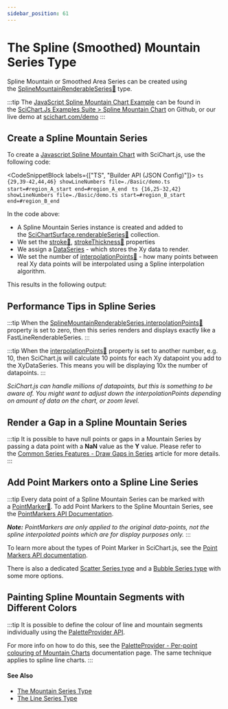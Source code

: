```yaml
---
sidebar_position: 61
---
```


# The Spline (Smoothed) Mountain Series Type

Spline Mountain or Smoothed Area Series can be created using the [SplineMountainRenderableSeries:blue_book:](https://www.scichart.com/documentation/js/current/typedoc/classes/splinemountainrenderableseries.html) type.

:::tip
The [JavaScript Spline Mountain Chart Example](https://scichart.com/demo/javascript-spline-mountain-chart) can be found in the [SciChart.Js Examples Suite > Spline Mountain Chart](https://github.com/ABTSoftware/SciChart.JS.Examples/tree/master/Examples/src/components/Examples/Charts2D/BasicChartTypes/SplineMountainChart) on Github, or our live demo at [scichart.com/demo](https://scichart.com/demo/javascript/spline-mountain-chart)
:::

<ChartFromSciChartDemo 
    src="https://www.scichart.com/demo/iframe/spline-mountain-chart" 
    title="Spline Mountain Chart"
/>

Create a Spline Mountain Series
-------------------------------

To create a [Javascript Spline Mountain Chart](https://scichart.com/demo/javascript-spline-mountain-chart) with SciChart.js, use the following code:

<CodeSnippetBlock labels={["TS", "Builder API (JSON Config)"]}>
    ```ts {29,39-42,44,46} showLineNumbers file=./Basic/demo.ts start=#region_A_start end=#region_A_end
    ```
    ```ts {16,25-32,42} showLineNumbers file=./Basic/demo.ts start=#region_B_start end=#region_B_end
    ```
</CodeSnippetBlock>

In the code above:

*   A Spline Mountain Series instance is created and added to the [SciChartSurface.renderableSeries:blue_book:](https://www.scichart.com/documentation/js/current/typedoc/classes/scichartsurface.html#renderableseries) collection.
*   We set the [stroke:blue_book:](https://www.scichart.com/documentation/js/current/typedoc/classes/splinemountainrenderableseries.html#stroke), [strokeThickness:blue_book:](https://www.scichart.com/documentation/js/current/typedoc/classes/splinemountainrenderableseries.html#strokethickness) properties
*   We assign a [DataSeries](/2d-charts/chart-types/data-series-api/data-series-api-overview) - which stores the Xy data to render.
*   We set the number of [interpolationPoints:blue_book:](https://www.scichart.com/documentation/js/current/typedoc/classes/splinelinerenderableseries.html#interpolationpoints) - how many points between real Xy data points will be interpolated using a Spline interpolation algorithm.

This results in the following output:

<LiveDocSnippet name="./Basic/demo" />

Performance Tips in Spline Series
---------------------------------

:::tip
When the [SplineMountainRenderableSeries.interpolationPoints:blue_book:](https://www.scichart.com/documentation/js/current/typedoc/classes/splinemountainrenderableseries.html#interpolationpoints) property is set to zero, then this series renders and displays exactly like a FastLineRenderableSeries.
:::

:::tip
When the [interpolationPoints:blue_book:](https://www.scichart.com/documentation/js/current/typedoc/classes/splinemountainrenderableseries.html#interpolationpoints) property is set to another number, e.g. 10, then SciChart.js will calculate 10 points for each Xy datapoint you add to the XyDataSeries. This means you will be displaying 10x the number of datapoints.
:::

_SciChart.js can handle millions of datapoints, but this is something to be aware of. You might want to adjust down the interpolationPoints depending on amount of data on the chart, or zoom level._

Render a Gap in a Spline Mountain Series
----------------------------------------

:::tip
It is possible to have null points or gaps in a Mountain Series by passing a data point with a **NaN** value as the **Y** value. Please refer to the [Common Series Features - Draw Gaps in Series](/2d-charts/chart-types/common-series-apis/drawing-gaps) article for more details.
:::

Add Point Markers onto a Spline Line Series
-------------------------------------------

:::tip
Every data point of a Spline Mountain Series can be marked with a [PointMarker:blue_book:](https://www.scichart.com/documentation/js/current/typedoc/classes/baserenderableseries.html#pointmarker). To add Point Markers to the Spline Mountain Series, see the [PointMarkers API Documentation](/2d-charts/chart-types/common-series-apis/drawing-point-markers).

_**Note:** PointMarkers are only applied to the original data-points, not the spline interpolated points which are for display purposes only._
:::

To learn more about the types of Point Marker in SciChart.js, see the [Point Markers API documentation](/2d-charts/chart-types/common-series-apis/drawing-point-markers).

There is also a dedicated [Scatter Series type](/2d-charts/chart-types/xy-scatter-renderable-series) and a [Bubble Series type](/2d-charts/chart-types/fast-bubble-renderable-series) with some more options.

Painting Spline Mountain Segments with Different Colors
-------------------------------------------------------

:::tip
It is possible to define the colour of line and mountain segments individually using the [PaletteProvider API](/2d-charts/chart-types/palette-provider-api/palette-provider-api-overview).

For more info on how to do this, see the [PaletteProvider - Per-point colouring of Mountain Charts](/2d-charts/chart-types/palette-provider-api/fast-mountain-renderable-series) documentation page. The same technique applies to spline line charts.
:::

#### See Also

* [The Mountain Series Type](/2d-charts/chart-types/fast-mountain-area-renderable-series)
* [The Line Series Type](/2d-charts/chart-types/fast-line-renderable-series)